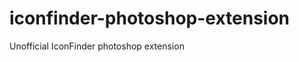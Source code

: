 iconfinder-photoshop-extension
==============================

Unofficial IconFinder photoshop extension
